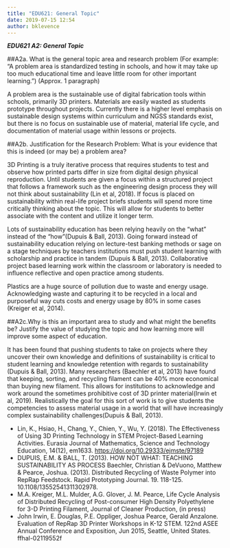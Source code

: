 ```yaml
---
title: "EDU621: General Topic"
date: 2019-07-15 12:54
author: bklevence
---
```


***EDU621 A2: General Topic***

##A2a. What is the general topic area and research problem (For example: “A problem area is standardized testing in schools, and how it may take up too much educational time and leave little room for other important learning.”) (Approx. 1 paragraph)

A problem area is the sustainable use of digital fabrication tools within schools, primarily 3D printers. Materials are easily wasted as students prototype throughout projects. Currently there is a higher level emphasis on sustainable design systems within curriculum and NGSS standards exist, but there is no focus on sustainable use of material, material life cycle, and documentation of material usage within lessons or projects.

##A2b. Justification for the Research Problem: What is your evidence that this is indeed (or may be) a problem area?

3D Printing is a truly iterative process that requires students to test and observe how printed parts differ in size from digital design physical reproduction. Until students are given a focus within a structured project that follows a framework such as the engineering design process they will not think about sustainability (Lin et al, 2018). If focus is placed on sustainability within real-life project briefs students will spend more time critically thinking about the topic. This will allow for students to better associate with the content and utilize it longer term.

Lots of sustainability education has been relying heavily on the “what” instead of the “how”(Dupuis & Ball, 2013). Going forward instead of sustainability education relying on lecture-test banking methods or sage on a stage techniques by teachers institutions must push student learning with scholarship and practice in tandem (Dupuis & Ball, 2013). Collaborative project based learning work within the classroom or laboratory is needed to influence reflective and open practice among students.

Plastics are a huge source of pollution due to waste and energy usage. Acknowledging waste and capturing it to be recycled in a local and purposeful way cuts costs and energy usage by 80% in some cases (Kreiger et al, 2014).

##A2c.Why is this an important area to study and what might the benefits be? Justify the value of studying the topic and how learning more will improve some aspect of education.

It has been found that pushing students to take on projects where they uncover their own knowledge and definitions of sustainability is critical to student learning and knowledge retention with regards to sustainability (Dupuis & Ball, 2013). Many researchers (Baechler et al, 2013) have found that keeping, sorting, and recycling filament can be 40% more economical than buying new filament. This allows for institutions to acknowledge and work around the sometimes prohibitive cost of 3D printer material(Irwin et al, 2019). Realistically the goal for this sort of work is to give students the competencies to assess material usage in a world that will have increasingly complex sustainability challenges(Dupuis & Ball, 2013).


* Lin, K., Hsiao, H., Chang, Y., Chien, Y., Wu, Y. (2018). The Effectiveness of Using 3D Printing Technology in STEM Project-Based Learning Activities. Eurasia Journal of Mathematics, Science and Technology Education, 14(12), em1633. https://doi.org/10.29333/ejmste/97189
* DUPUIS, E.M. & BALL, T. (2013). HOW NOT WHAT: TEACHING SUSTAINABILITY AS PROCESS
Baechler, Christian & DeVuono, Matthew & Pearce, Joshua. (2013). Distributed Recycling of Waste Polymer into RepRap Feedstock. Rapid Prototyping Journal. 19. 118-125. 10.1108/13552541311302978.
* M.A. Kreiger, M.L. Mulder, A.G. Glover, J. M. Pearce, Life Cycle Analysis of Distributed Recycling of Post-consumer High Density Polyethylene for 3-D Printing Filament, Journal of Cleaner Production, (in press)
* John Irwin, E. Douglas, P.E. Oppliger, Joshua Pearce, Gerald Anzalone. Evaluation of RepRap 3D Printer Workshops in K-12 STEM. 122nd ASEE Annual Conference and Exposition, Jun 2015, Seattle, United States. ffhal-02119552f
